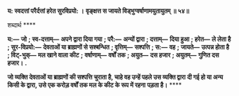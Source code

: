**य: स्वदत्तां परैर्दत्तां हरेत सुरविप्रयो: ।** **वृङ्क्षत्त स जायते विड्भुग्वर्षाणामयुतायुतम् ॥ ५४॥** 

शब्दार्थ **** 

**य:—** **जो** **; स्व-दत्ताम्—** **अपने द्वारा दिया गया** **; परै:—** **अन्यों द्वारा** **; दत्ताम्—** **दिया हुआ** **; हरेत—** **ले लेता है** **; सुर-विप्रयो:—** **देवताओं या ब्राह्मणों से सश्बन्धित** **; वृत्तिम्—** **सश्पत्ति** **; स:—** **वह** **; जायते—** **उत्पन्न होता है** **; विट्-भुक्—** **मल खाने वाला कीट** **;** **वर्षाणाम्—** **वर्षों तक** **; अयुत—** **दस हजार** **; अयुतम्—** **गुणित दस हजार।** **.** 

**जो व्यक्ति देवताओं या ब्राह्मणों की सश्पत्ति चुराता है, चाहे वह उन्हें पहले उस व्यक्ति द्वारा** **दी गई हो या अन्य किसी के द्वारा, उसे एक करोड़ वर्षों तक मल के कीट के रूप में रहना** **पड़ता है।** **** 